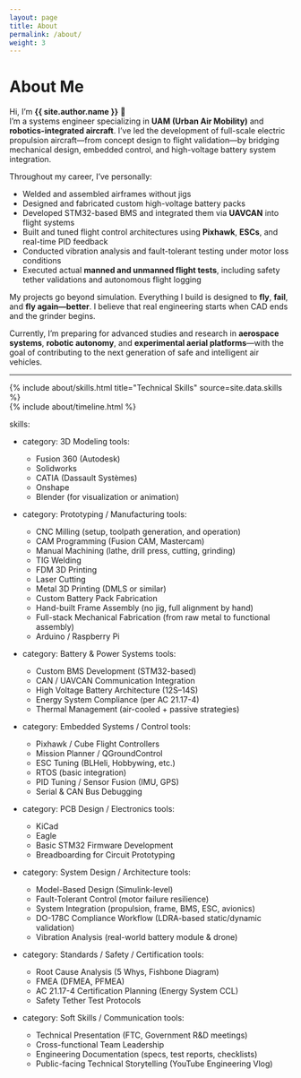 ```yaml
---
layout: page
title: About
permalink: /about/
weight: 3
---
```


# **About Me**

Hi, I’m **{{ site.author.name }}** 👋  
I’m a systems engineer specializing in **UAM (Urban Air Mobility)** and **robotics-integrated aircraft**. I’ve led the development of full-scale electric propulsion aircraft—from concept design to flight validation—by bridging mechanical design, embedded control, and high-voltage battery system integration.

Throughout my career, I’ve personally:
- Welded and assembled airframes without jigs
- Designed and fabricated custom high-voltage battery packs
- Developed STM32-based BMS and integrated them via **UAVCAN** into flight systems
- Built and tuned flight control architectures using **Pixhawk**, **ESCs**, and real-time PID feedback
- Conducted vibration analysis and fault-tolerant testing under motor loss conditions
- Executed actual **manned and unmanned flight tests**, including safety tether validations and autonomous flight logging

My projects go beyond simulation. Everything I build is designed to **fly**, **fail**, and **fly again—better**. I believe that real engineering starts when CAD ends and the grinder begins.

Currently, I’m preparing for advanced studies and research in **aerospace systems**, **robotic autonomy**, and **experimental aerial platforms**—with the goal of contributing to the next generation of safe and intelligent air vehicles.

---

<div class="row">
  {% include about/skills.html title="Technical Skills" source=site.data.skills %}
</div>

<div class="row">
  {% include about/timeline.html %}
</div>



skills:
  - category: 3D Modeling
    tools:
      - Fusion 360 (Autodesk)
      - Solidworks
      - CATIA (Dassault Systèmes)
      - Onshape
      - Blender (for visualization or animation)

  - category: Prototyping / Manufacturing
    tools:
      - CNC Milling (setup, toolpath generation, and operation)
      - CAM Programming (Fusion CAM, Mastercam)
      - Manual Machining (lathe, drill press, cutting, grinding)
      - TIG Welding
      - FDM 3D Printing
      - Laser Cutting
      - Metal 3D Printing (DMLS or similar)
      - Custom Battery Pack Fabrication
      - Hand-built Frame Assembly (no jig, full alignment by hand)
      - Full-stack Mechanical Fabrication (from raw metal to functional assembly)
      - Arduino / Raspberry Pi

  - category: Battery & Power Systems
    tools:
      - Custom BMS Development (STM32-based)
      - CAN / UAVCAN Communication Integration
      - High Voltage Battery Architecture (12S–14S)
      - Energy System Compliance (per AC 21.17-4)
      - Thermal Management (air-cooled + passive strategies)

  - category: Embedded Systems / Control
    tools:
      - Pixhawk / Cube Flight Controllers
      - Mission Planner / QGroundControl
      - ESC Tuning (BLHeli, Hobbywing, etc.)
      - RTOS (basic integration)
      - PID Tuning / Sensor Fusion (IMU, GPS)
      - Serial & CAN Bus Debugging

  - category: PCB Design / Electronics
    tools:
      - KiCad
      - Eagle
      - Basic STM32 Firmware Development
      - Breadboarding for Circuit Prototyping

  - category: System Design / Architecture
    tools:
      - Model-Based Design (Simulink-level)
      - Fault-Tolerant Control (motor failure resilience)
      - System Integration (propulsion, frame, BMS, ESC, avionics)
      - DO-178C Compliance Workflow (LDRA-based static/dynamic validation)
      - Vibration Analysis (real-world battery module & drone)

  - category: Standards / Safety / Certification
    tools:
      - Root Cause Analysis (5 Whys, Fishbone Diagram)
      - FMEA (DFMEA, PFMEA)
      - AC 21.17-4 Certification Planning (Energy System CCL)
      - Safety Tether Test Protocols

  - category: Soft Skills / Communication
    tools:
      - Technical Presentation (FTC, Government R&D meetings)
      - Cross-functional Team Leadership
      - Engineering Documentation (specs, test reports, checklists)
      - Public-facing Technical Storytelling (YouTube Engineering Vlog)
